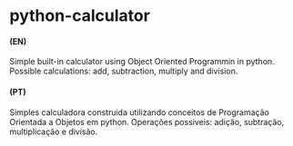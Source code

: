 # python-calculator
<h4>(EN)</h4>
Simple built-in calculator using Object Oriented Programmin in python. Possible calculations: add, subtraction, multiply and division.
<br>


<h4>(PT)</h4>
Simples calculadora construida utilizando conceitos de Programação Orientada a Objetos em python. Operações possiveis: adição, subtração, multiplicação e divisão.
